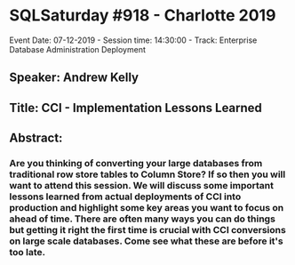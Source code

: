 # SQLSaturday #918 - Charlotte 2019
Event Date: 07-12-2019 - Session time: 14:30:00 - Track: Enterprise Database Administration  Deployment
## Speaker: Andrew Kelly
## Title: CCI - Implementation Lessons Learned
## Abstract:
### Are you thinking of converting your large databases from traditional row store tables to Column Store?  If so then you will want to attend this session. We will discuss some important lessons learned from actual deployments of CCI into production and highlight some key areas you want to focus on ahead of time. There are often many ways you can do things but getting it right the first time is crucial with CCI conversions on large scale databases. Come see what these are before it's too late.

